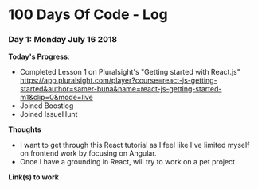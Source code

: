 # 100 Days Of Code - Log

### Day 1: Monday July 16 2018

**Today's Progress**: 
* Completed Lesson 1 on Pluralsight's "Getting started with React.js" https://app.pluralsight.com/player?course=react-js-getting-started&author=samer-buna&name=react-js-getting-started-m1&clip=0&mode=live
* Joined Boostlog
* Joined IssueHunt

**Thoughts** 
* I want to get through this React tutorial as I feel like I've limited myself on frontend work by focusing on Angular.
* Once I have a grounding in React, will try to work on a pet project

**Link(s) to work**


